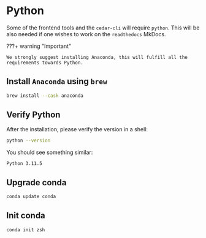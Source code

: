 # Python

Some of the frontend tools and the `cedar-cli` will require `python`. This will be also needed if one wishes to work on the `readthedocs` MkDocs.

???+ warning "Important"
    
    We strongly suggest installing Anaconda, this will fulfill all the requirements towards Python.
    
## Install `Anaconda` using `brew`

```sh
brew install --cask anaconda
```

## Verify Python

After the installation, please verify the version in a shell: 
```sh
python --version
```

You should see something similar:
```
Python 3.11.5
```

## Upgrade conda

```sh
conda update conda
```

## Init conda

```sh
conda init zsh
```
